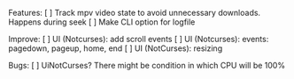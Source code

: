 Features:
[ ] Track mpv video state to avoid unnecessary downloads. Happens during seek
[ ] Make CLI option for logfile

Improve:
[ ] UI (Notcurses): add scroll events
[ ] UI (Notcurses): events: pagedown, pageup, home, end
[ ] UI (NotCurses): resizing

Bugs:
[ ] UiNotCurses? There might be condition in which CPU will be 100%
